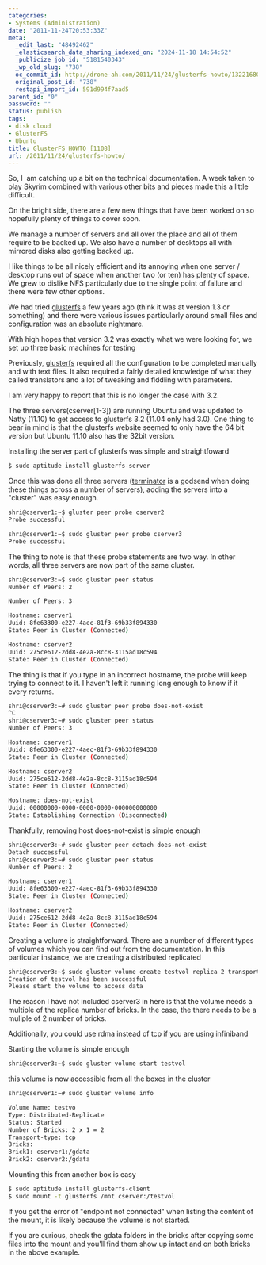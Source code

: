 ```yaml
---
categories:
- Systems (Administration)
date: "2011-11-24T20:53:33Z"
meta:
  _edit_last: "48492462"
  _elasticsearch_data_sharing_indexed_on: "2024-11-18 14:54:52"
  _publicize_job_id: "5181540343"
  _wp_old_slug: "738"
  oc_commit_id: http://drone-ah.com/2011/11/24/glusterfs-howto/1322168013
  original_post_id: "738"
  restapi_import_id: 591d994f7aad5
parent_id: "0"
password: ""
status: publish
tags:
- disk cloud
- GlusterFS
- Ubuntu
title: GlusterFS HOWTO [1108]
url: /2011/11/24/glusterfs-howto/
---
```


So, I  am catching up a bit on the technical documentation. A week taken to play
Skyrim combined with various other bits and pieces made this a little difficult.

On the bright side, there are a few new things that have been worked on so
hopefully plenty of things to cover soon.

We manage a number of servers and all over the place and all of them require to
be backed up. We also have a number of desktops all with mirrored disks also
getting backed up.

I like things to be all nicely efficient and its annoying when one server /
desktop runs out of space when another two (or ten) has plenty of space. We grew
to dislike NFS particularly due to the single point of failure and there were
few other options.

We had tried [glusterfs](http://www.gluster.org/ "GlusterFS") a few years ago
(think it was at version 1.3 or something) and there were various issues
particularly around small files and configuration was an absolute nightmare.

With high hopes that version 3.2 was exactly what we were looking for, we set up
three basic machines for testing

<!--more-->

Previously, [glusterfs](http://www.gluster.org/ "GlusterFS") required all the
configuration to be completed manually and with text files. It also required a
fairly detailed knowledge of what they called translators and a lot of tweaking
and fiddling with parameters.

I am very happy to report that this is no longer the case with 3.2.

The three servers(cserver[1-3]) are running Ubuntu and was updated to Natty
(11.10) to get access to glusterfs 3.2 (11.04 only had 3.0). One thing to bear
in mind is that the glusterfs website seemed to only have the 64 bit version but
Ubuntu 11.10 also has the 32bit version.

Installing the server part of glusterfs was simple and straightfoward

```bash
$ sudo aptitude install glusterfs-server
```

Once this was done all three servers
([terminator](http://www.tenshu.net/p/terminator.html "Terminator") is a godsend
when doing these things across a number of servers), adding the servers into a
"cluster" was easy enough.

```bash
shri@cserver1:~$ gluster peer probe cserver2
Probe successful

shri@cserver1:~$ sudo gluster peer probe cserver3
Probe successful
```

The thing to note is that these probe statements are two way. In other words,
all three servers are now part of the same cluster.

```bash
shri@cserver3:~$ sudo gluster peer status
Number of Peers: 2

Number of Peers: 3

Hostname: cserver1
Uuid: 8fe63300-e227-4aec-81f3-69b33f894330
State: Peer in Cluster (Connected)

Hostname: cserver2
Uuid: 275ce612-2dd8-4e2a-8cc8-3115ad18c594
State: Peer in Cluster (Connected)
```

The thing is that if you type in an incorrect hostname, the probe will keep
trying to connect to it. I haven't left it running long enough to know if it
every returns.

```bash
shri@cserver3:~# sudo gluster peer probe does-not-exist
^C
shri@cserver3:~# sudo gluster peer status
Number of Peers: 3

Hostname: cserver1
Uuid: 8fe63300-e227-4aec-81f3-69b33f894330
State: Peer in Cluster (Connected)

Hostname: cserver2
Uuid: 275ce612-2dd8-4e2a-8cc8-3115ad18c594
State: Peer in Cluster (Connected)

Hostname: does-not-exist
Uuid: 00000000-0000-0000-0000-000000000000
State: Establishing Connection (Disconnected)
```

Thankfully, removing host does-not-exist is simple enough

```bash
shri@cserver3:~# sudo gluster peer detach does-not-exist
Detach successful
shri@cserver3:~# sudo gluster peer status
Number of Peers: 2

Hostname: cserver1
Uuid: 8fe63300-e227-4aec-81f3-69b33f894330
State: Peer in Cluster (Connected)

Hostname: cserver2
Uuid: 275ce612-2dd8-4e2a-8cc8-3115ad18c594
State: Peer in Cluster (Connected)
```

Creating a volume is straightforward. There are a number of different types of
volumes which you can find out from the documentation. In this particular
instance, we are creating a distributed replicated

```bash
shri@cserver3:~$ sudo gluster volume create testvol replica 2 transport tcp cserver1:/gdata cserver2:/gdata
Creation of testvol has been successful
Please start the volume to access data
```

The reason I have not included cserver3 in here is that the volume needs a
multiple of the replica number of bricks. In the case, the there needs to be a
muliple of 2 number of bricks.

Additionally, you could use rdma instead of tcp if you are using infiniband

Starting the volume is simple enough

```bash
shri@cserver3:~$ sudo gluster volume start testvol
```

this volume is now accessible from all the boxes in the cluster

```bash
shri@cserver1:~# sudo gluster volume info

Volume Name: testvo
Type: Distributed-Replicate
Status: Started
Number of Bricks: 2 x 1 = 2
Transport-type: tcp
Bricks:
Brick1: cserver1:/gdata
Brick2: cserver2:/gdata
```

Mounting this from another box is easy

```bash
$ sudo aptitude install glusterfs-client
$ sudo mount -t glusterfs /mnt cserver:/testvol
```

If you get the error of "endpoint not connected" when listing the content of the
mount, it is likely because the volume is not started.

If you are curious, check the gdata folders in the bricks after copying some
files into the mount and you'll find them show up intact and on both bricks in
the above example.
